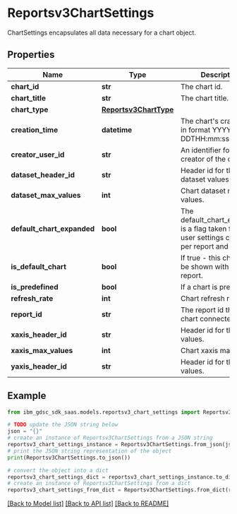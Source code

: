 # Reportsv3ChartSettings

ChartSettings encapsulates all data necessary for a chart object.

## Properties

Name | Type | Description | Notes
------------ | ------------- | ------------- | -------------
**chart_id** | **str** | The chart id. | [optional] 
**chart_title** | **str** | The chart title. | [optional] 
**chart_type** | [**Reportsv3ChartType**](Reportsv3ChartType.md) |  | [optional] 
**creation_time** | **datetime** | The chart&#39;s cration time in format YYYY-MM-DDTHH:mm:ss.sssZ. | [optional] 
**creator_user_id** | **str** | An identifier for the creator of the chart. | [optional] 
**dataset_header_id** | **str** | Header id for the dataset values. | [optional] 
**dataset_max_values** | **int** | Chart dataset max values. | [optional] 
**default_chart_expanded** | **bool** | The default_chart_expanded is a flag taken from the user settings collection per report and user. | [optional] 
**is_default_chart** | **bool** | If true - this chart will be shown with the report. | [optional] 
**is_predefined** | **bool** | If a chart is predefined. | [optional] 
**refresh_rate** | **int** | Chart refresh rate. | [optional] 
**report_id** | **str** | The report id that the chart connected to. | [optional] 
**xaxis_header_id** | **str** | Header id for the x-axis values. | [optional] 
**xaxis_max_values** | **int** | Chart xaxis max values. | [optional] 
**yaxis_header_id** | **str** | Header id for the y-axis values. | [optional] 

## Example

```python
from ibm_gdsc_sdk_saas.models.reportsv3_chart_settings import Reportsv3ChartSettings

# TODO update the JSON string below
json = "{}"
# create an instance of Reportsv3ChartSettings from a JSON string
reportsv3_chart_settings_instance = Reportsv3ChartSettings.from_json(json)
# print the JSON string representation of the object
print(Reportsv3ChartSettings.to_json())

# convert the object into a dict
reportsv3_chart_settings_dict = reportsv3_chart_settings_instance.to_dict()
# create an instance of Reportsv3ChartSettings from a dict
reportsv3_chart_settings_from_dict = Reportsv3ChartSettings.from_dict(reportsv3_chart_settings_dict)
```
[[Back to Model list]](../README.md#documentation-for-models) [[Back to API list]](../README.md#documentation-for-api-endpoints) [[Back to README]](../README.md)



